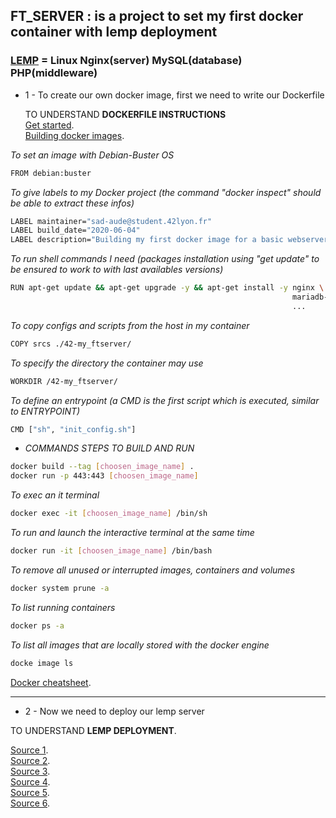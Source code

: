 ## FT_SERVER : is a project to set my first docker container with __lemp deployment__

### [LEMP](https://www.digitalocean.com/community/tutorials/what-is-lemp) = Linux Nginx(server) MySQL(database) PHP(middleware)


- 1 - To create our own docker image, first we need to write our Dockerfile

   TO UNDERSTAND __DOCKERFILE INSTRUCTIONS__  
    [Get started](https://docs.docker.com/get-started/part2/#sample-dockerfile).  
    [Building docker images](https://codefresh.io/docker-tutorial/build-docker-image-dockerfiles/).

*To set an image with Debian-Buster OS*
```bash
FROM debian:buster
```

*To give labels to my Docker project (the command "docker inspect" should be able to extract these infos)*
```bash
LABEL maintainer="sad-aude@student.42lyon.fr"
LABEL build_date="2020-06-04"
LABEL description="Building my first docker image for a basic webserver using LEMP"
```

*To run shell commands I need (packages installation using "get update" to be ensured to work to with last availables versions)*
```bash
RUN apt-get update && apt-get upgrade -y && apt-get install -y nginx \
                                                               mariadb-server \
                                                               ...
```

*To copy configs and scripts from the host in my container*
```bash
COPY srcs ./42-my_ftserver/
```

*To specify the directory the container may use*
```bash
WORKDIR /42-my_ftserver/
```

*To define an entrypoint (a CMD is the first script which is executed, similar to ENTRYPOINT)*
```bash
CMD ["sh", "init_config.sh"]
```

- *COMMANDS STEPS TO BUILD AND RUN*
```bash
docker build --tag [choosen_image_name] .
docker run -p 443:443 [choosen_image_name]
```

*To exec an it terminal*
```bash
docker exec -it [choosen_image_name] /bin/sh
```

*To run and launch the interactive terminal at the same time*
```bash
docker run -it [choosen_image_name] /bin/bash
```

*To remove all unused or interrupted images, containers and volumes*
```bash
docker system prune -a
```

*To list running containers*
```bash
docker ps -a
```

*To list all images that are locally stored with the docker engine*
```bash
docke image ls
```


[Docker cheatsheet](https://design.jboss.org/redhatdeveloper/marketing/docker_cheatsheet/cheatsheet/images/docker_cheatsheet_r3v2.pdf).

---


- 2 - Now we need to deploy our lemp server

TO UNDERSTAND __LEMP DEPLOYMENT__.  

[Source 1](https://www.digitalocean.com/community/tutorials/how-to-install-linux-nginx-mariadb-php-lemp-stack-on-debian-10).  
[Source 2](https://www.linuxbabe.com/debian/install-lemp-stack-debian-10-buster).  
[Source 3](https://www.codeflow.site/fr/article/how-to-install-linux-nginx-mysql-php-lemp-stack-ubuntu-18-04).  
[Source 4](https://korben.info/nginx-rediriger-http-https.html).  
[Source 5](https://community.jaguar-network.com/installation-dun-serveur-web-lemp/#menu_mysql).  
[Source 6](https://howto.wared.fr/installation-koken-nginx-php-fpm-mariadb/).
